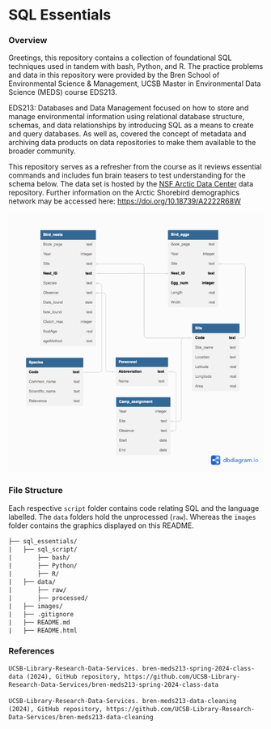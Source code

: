 # SQL Essentials

### Overview

Greetings, this repository contains a collection of foundational SQL techniques used in tandem with bash, Python, and R. The practice problems and data in this repository were provided by the Bren School of Environmental Science & Management, UCSB Master in Environmental Data Science (MEDS) course EDS213.

EDS213: Databases and Data Management focused on how to store and manage environmental information using relational database structure, schemas, and data relationships by introducing SQL as a means to create and query databases. As well as, covered the concept of metadata and archiving data products on data repositories to make them available to the broader community.

This repository serves as a refresher from the course as it reviews essential commands and includes fun brain teasers to test understanding for the schema below. The data set is hosted by the [NSF Arctic Data Center](https://arcticdata.io) data repository. Further information on the Arctic Shorebird demographics network may be accessed here: <https://doi.org/10.18739/A2222R68W>

![](images/asdn-er-diagram.png)

### File Structure

Each respective `script` folder contains code relating SQL and the language labelled. The `data` folders hold the unprocessed (`raw`). Whereas the `images` folder contains the graphics displayed on this README.

```         
├── sql_essentials/
|   ├── sql_script/
|       ├── bash/
|       ├── Python/
|       ├── R/
|   ├── data/
|       ├── raw/
|       ├── processed/
|   ├── images/
|   ├── .gitignore
|   ├── README.md
|   ├── README.html
```

### References

```         
UCSB-Library-Research-Data-Services. bren-meds213-spring-2024-class-data (2024), GitHub repository, https://github.com/UCSB-Library-Research-Data-Services/bren-meds213-spring-2024-class-data

UCSB-Library-Research-Data-Services. bren-meds213-data-cleaning (2024), GitHub repository, https://github.com/UCSB-Library-Research-Data-Services/bren-meds213-data-cleaning
```
